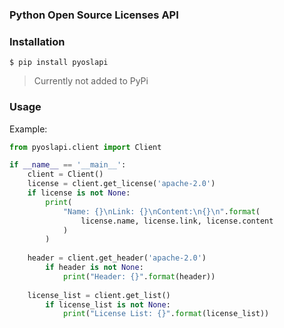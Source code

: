 ### Python Open Source Licenses API

### Installation
```
$ pip install pyoslapi
```
> Currently not added to PyPi

### Usage

Example:
```py
from pyoslapi.client import Client

if __name__ == '__main__':
	client = Client()
	license = client.get_license('apache-2.0')
	if license is not None:
		print(
			"Name: {}\nLink: {}\nContent:\n{}\n".format(
				license.name, license.link, license.content
			)
		)
	
	header = client.get_header('apache-2.0')
		if header is not None:
			print("Header: {}".format(header))
			
	license_list = client.get_list()
		if license_list is not None:
			print("License List: {}".format(license_list))

```

